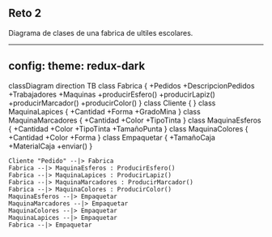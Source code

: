## Reto 2
Diagrama de clases de una fabrica de ultiles escolares.


---
config:
  theme: redux-dark
---
classDiagram
direction TB
    class Fabrica {
	    +Pedidos
	    +DescripcionPedidos
	    +Trabajadores
	    +Maquinas
	    +producirEsfero()
	    +producirLapiz()
	    +producirMarcador()
	    +producirColor()
    }
    class Cliente {
    }
    class MaquinaLapices {
	    +Cantidad
	    +Forma
	    +GradoMina
    }
    class MaquinaMarcadores {
	    +Cantidad
	    +Color
	    +TipoTinta
    }
    class MaquinaEsferos {
	    +Cantidad
	    +Color
	    +TipoTinta
	    +TamañoPunta
    }
    class MaquinaColores {
	    +Cantidad
	    +Color
	    +Forma
    }
    class Empaquetar {
	    +TamañoCaja
	    +MaterialCaja
	    +enviar()
    }

    Cliente "Pedido" --|> Fabrica
    Fabrica --|> MaquinaEsferos : ProducirEsfero()
    Fabrica --|> MaquinaLapices : ProducirLapiz()
    Fabrica --|> MaquinaMarcadores : ProducirMarcador()
    Fabrica --|> MaquinaColores : ProducirColor()
    MaquinaEsferos --|> Empaquetar
    MaquinaMarcadores --|> Empaquetar
    MaquinaColores --|> Empaquetar
    MaquinaLapices --|> Empaquetar
    Fabrica --|> Empaquetar
